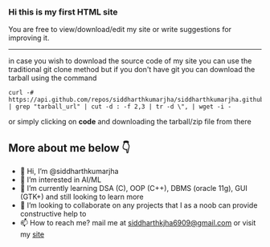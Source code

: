 ### Hi this is my first HTML site
You are free to view/download/edit my site or write suggestions for improving it.

---
in case you wish to download the source code of my site you can use the traditional git clone method but if you don't have git 
you can download the tarball using the command
~~~
curl -# https://api.github.com/repos/siddharthkumarjha/siddharthkumarjha.github.io/releases/latest | grep "tarball_url" | cut -d : -f 2,3 | tr -d \", | wget -i -
~~~
or simply clicking on **code** and downloading the tarball/zip file from there

More about me below 👇
---

- 👋 Hi, I’m @siddharthkumarjha
- 👀 I’m interested in AI/ML
- 🌱 I’m currently learning DSA (C), OOP (C++), DBMS (oracle 11g), GUI (GTK+) and still looking to learn more
- 💞️ I’m looking to collaborate on any projects that I as a noob can provide constructive help to
- 📫 How to reach me? mail me at siddharthkjha6909@gmail.com or visit my [site](https://siddharthkumarjha.github.io/)

<!---
siddharthkumarjha/siddharthkumarjha is a ✨ special ✨ repository because its `README.md` (this file) appears on your GitHub profile.
You can click the Preview link to take a look at your changes.
--->
